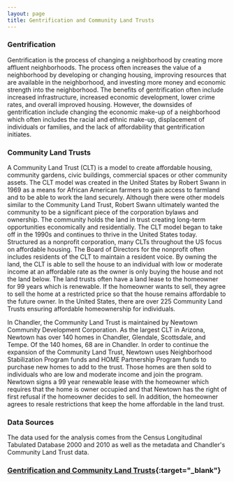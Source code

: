 ```yaml
---
layout: page
title: Gentrification and Community Land Trusts
---
```


### Gentrification

Gentrification is the process of changing a neighborhood by creating more affluent neighborhoods. The process often increases the value of a neighborhood by developing or changing housing, improving resources that are available in the neighborhood, and investing more money and economic strength into the neighborhood. The benefits of gentrification often include increased infrastructure, increased economic development, lower crime rates, and overall improved housing. However, the downsides of gentrification include changing the economic make-up of a neighborhood which often includes the racial and ethnic make-up, displacement of individuals or families, and the lack of affordability that gentrification initiates. 

### Community Land Trusts

A Community Land Trust (CLT) is a model to create affordable housing, community gardens, civic buildings, commercial spaces or other community assets. The CLT model was created in the United States by Robert Swann in 1969 as a means for African American farmers to gain access to farmland and to be able to work the land securely. Although there were other models similar to the Community Land Trust, Robert Swann ultimately wanted the community to be a significant piece of the corporation bylaws and ownership. The community holds the land in trust creating long-term opportunities economically and residentially. The CLT model began to take off in the 1990s and continues to thrive in the United States today. Structured as a nonprofit corporation, many CLTs throughout the US focus on affordable housing. The Board of Directors for the nonprofit often includes residents of the CLT to maintain a resident voice. By owning the land, the CLT is able to sell the house to an individual with low or moderate income at an affordable rate as the owner is only buying the house and not the land below. The land trusts often have a land lease to the homeowner for 99 years which is renewable. If the homeowner wants to sell, they agree to sell the home at a restricted price so that the house remains affordable to the future owner. In the United States, there are over 225 Community Land Trusts ensuring affordable homeownership for individuals. 

In Chandler, the Community Land Trust is maintained by Newtown Community Development Corporation. As the largest CLT in Arizona, Newtown has over 140 homes in Chandler, Glendale, Scottsdale, and Tempe. Of the 140 homes, 68 are in Chandler. In order to continue the expansion of the Community Land Trust, Newtown uses Neighborhood Stabilization Program funds and HOME Partnership Program funds to purchase new homes to add to the trust. Those homes are then sold to individuals who are low and moderate income and join the program. Newtown signs a 99 year renewable lease with the homeowner which requires that the home is owner occupied and that Newtown has the right of first refusal if the homeowner decides to sell. In addition, the homeowner agrees to resale restrictions that keep the home affordable in the land trust. 

### Data Sources

The data used for the analysis comes from the Census Longitudinal Tabulated Database 2000 and 2010 as well as the metadata and Chandler's Community Land Trust data. 

### [Gentrification and Community Land Trusts](/report-templates/gentrification-and-community-land-trusts.html){:target="_blank"}

